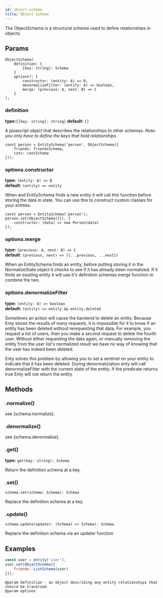 ```yaml
---
id: object-schema
title: Object Schema
---
```


The ObjectSchema is a structural schema used to define relationships in objects.

## Params
```
ObjectSchema(
    definition: {
        [key: string]: Schema
    }
    options?: {
        constructor: (entity: A) => B,
        denormalizeFilter: (entity: A) => boolean,
        merge: (previous: A, next: B) => C
    }
);
```
### definition 
**type:**`{[key: string]: string}`
**default:** `{}`

A javascript object that describes the relationships to other schemas. 
_Note: you only have to define the keys that hold relationships_

```
const person = EntitySchema('person', ObjectSchema({
    friends: friendsSchema,
    cats: catsSchema
}));
```

### options.constructor 
**type:** `(entity: A) => B`  
**default:** `(entity) => entity`

When and EntitySchema finds a new entity it will call this function before storing the data in state.
You can use this to construct custom classes for your entities.

```
const person = EntitySchema('person');
person.set(ObjectSchema({}), {
    constructor: (data) => new Person(data)
});
```

### options.merge 
**type:** `(previous: A, next: B) => C`  
**default:** `(previous, next) => ({...previous, ...next})`

When an EntitySchema finds an entity, before putting storing it in the NormalizeState object
it checks to see if it has already been normalized. If it finds an existing entity it will use 
it's definition schemas merge function to combine the two. 


### options.denormalizeFilter 
**type:** `(entity: A) => boolean`  
**default:** `(entity) => entity && entity.deleted`

Sometimes an action will cause the backend to delete an entity. Because Enty stores the results of 
many requests, it is impossible for it to know if an entity has been deleted without rerequesting 
that data. For example, you request a list of users, then you make a second request to delete the 
fourth user. Without either requesting the data again, or manually removing the entity from the 
user list's normalized result we have no way of knowing that the user has indeed been deleted.

Enty solves this problem by allowing you to set a sentinel on your entity to indicate that it has 
been deleted. During denormaliziation enty will call denormalizeFilter with the current state of
the entity. If the predicate returns true Enty will not return the entity. 



## Methods
### .normalize()
see [schema.normalize].


### .denormalize()
see [schema.denormalize].


### .get()
**type:** `get(key: string): Schema`

Return the definition schema at a key.


### .set()
```
schema.set(schema: Schema): Schema
```
Replace the definition schema at a key.


### .update()
```
schema.update(updater: (Schema) => Schema): Schema
```
Replace the definition schema via an updater function


## Examples
```js
const user = entity('user');
user.set(ObjectSchema({
    friends: ListSchema(user)
}));
```

```
@param definition - an object describing any entity relationships that should be traversed.
@param options
```


